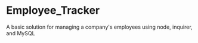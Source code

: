 # Employee_Tracker
A basic solution for managing a company's employees using node, inquirer, and MySQL

